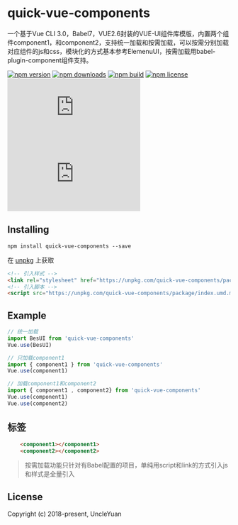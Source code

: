 # quick-vue-components
一个基于Vue CLI 3.0，Babel7，VUE2.6封装的VUE-UI组件库模版，内置两个组件component1，和component2，支持统一加载和按需加载，可以按需分别加载对应组件的js和css，模块化的方式基本参考ElemenuUI，按需加载用babel-plugin-component组件支持。

 [![npm version](https://img.shields.io/npm/v/quick-vue-components.svg?style=flat-square)](https://www.npmjs.com/package/quick-vue-components)
 [![npm downloads](https://img.shields.io/npm/dm/quick-vue-components.svg?style=flat-square)](https://npm-stat.com/charts.html?package=quick-vue-components)
[![npm build](https://travis-ci.org/UncleYuan/quick-vue-components.svg?branch=master)](https://img.shields.io/travis/UncleYuan/quick-vue-components.svg)
[![npm license](https://img.shields.io/github/license/mashape/apistatus.svg)](https://github.com/UncleYuan/quick-vue-components/blob/master/LICENSE)
[![gzip size: JS](http://img.badgesize.io/https://unpkg.com/quick-vue-components/package/index.umd.min.js?compression=gzip&label=gzip%20size:%20JS)](http://img.badgesize.io/https://unpkg.com/quick-vue-components/package/index.umd.min.js?compression=gzip&label=gzip%20size:%20JS)
[![gzip size: CSS](http://img.badgesize.io/https://unpkg.com/quick-vue-components/package/index.css?compression=gzip&label=gzip%20size:%20CSS)](http://img.badgesize.io/https://unpkg.com/quick-vue-components/package/index.css?compression=gzip&label=gzip%20size:%20CSS)


## Installing

```shell
npm install quick-vue-components --save
```

在 [unpkg](https://unpkg.com/quick-vue-components/) 上获取

```HTML
<!-- 引入样式 -->
<link rel="stylesheet" href="https://unpkg.com/quick-vue-components/package/index.css">
<!-- 引入脚本 -->
<script src="https://unpkg.com/quick-vue-components/package/index.umd.min.js"></script>
```

## Example

```JavaScript
// 统一加载
import BesUI from 'quick-vue-components'
Vue.use(BesUI)

// 只加载component1
import { component1 } from 'quick-vue-components'
Vue.use(component1)

// 加载component1和component2
import { component1 , component2} from 'quick-vue-components'
Vue.use(component1)
Vue.use(component2)
```
## 标签

```html
    <component1></component1>
    <component2></component2>
```

> 按需加载功能只针对有Babel配置的项目，单纯用script和link的方式引入js和样式是全量引入

## License

Copyright (c) 2018-present, UncleYuan
